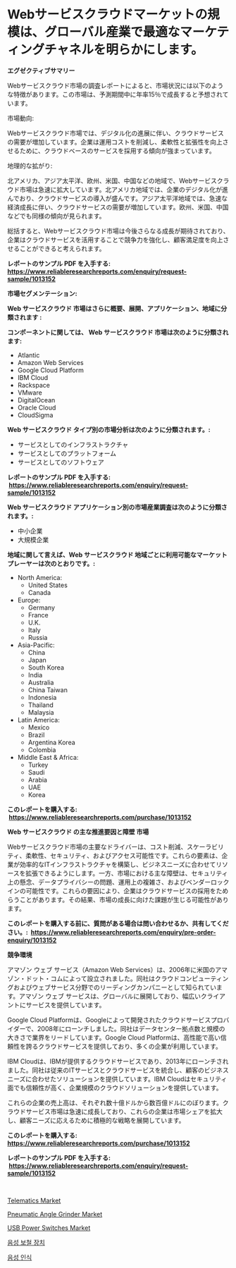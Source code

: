 <p><h1>Webサービスクラウドマーケットの規模は、グローバル産業で最適なマーケティングチャネルを明らかにします。</h1></p><p><strong>エグゼクティブサマリー</strong></p>
<p><p>Webサービスクラウド市場の調査レポートによると、市場状況には以下のような特徴があります。この市場は、予測期間中に年率15％で成長すると予想されています。</p><p>市場動向:</p><p>Webサービスクラウド市場では、デジタル化の進展に伴い、クラウドサービスの需要が増加しています。企業は運用コストを削減し、柔軟性と拡張性を向上させるために、クラウドベースのサービスを採用する傾向が強まっています。</p><p>地理的な拡がり:</p><p>北アメリカ、アジア太平洋、欧州、米国、中国などの地域で、Webサービスクラウド市場は急速に拡大しています。北アメリカ地域では、企業のデジタル化が進んでおり、クラウドサービスの導入が盛んです。アジア太平洋地域では、急速な経済成長に伴い、クラウドサービスの需要が増加しています。欧州、米国、中国などでも同様の傾向が見られます。</p><p>総括すると、Webサービスクラウド市場は今後さらなる成長が期待されており、企業はクラウドサービスを活用することで競争力を強化し、顧客満足度を向上させることができると考えられます。</p></p>
<p><strong>レポートのサンプル PDF を入手する: <a href="https://www.reliableresearchreports.com/enquiry/request-sample/1013152">https://www.reliableresearchreports.com/enquiry/request-sample/1013152</a></strong></p>
<p><strong>市場セグメンテーション:</strong></p>
<p><strong> Web サービスクラウド 市場はさらに概要、展開、アプリケーション、地域に分類されます :</strong></p>
<p><strong>コンポーネントに関しては、 Web サービスクラウド 市場は次のように分類されます: &nbsp;</strong></p>
<p><ul><li>Atlantic</li><li>Amazon Web Services</li><li>Google Cloud Platform</li><li>IBM Cloud</li><li>Rackspace</li><li>VMware</li><li>DigitalOcean</li><li>Oracle Cloud</li><li>CloudSigma</li></ul></p>
<p><strong> Web サービスクラウド タイプ別の市場分析は次のように分類されます。:</strong></p>
<p><ul><li>サービスとしてのインフラストラクチャ</li><li>サービスとしてのプラットフォーム</li><li>サービスとしてのソフトウェア</li></ul></p>
<p><strong>レポートのサンプル PDF を入手する: &nbsp;<a href="https://www.reliableresearchreports.com/enquiry/request-sample/1013152">https://www.reliableresearchreports.com/enquiry/request-sample/1013152</a></strong></p>
<p><strong> Web サービスクラウド アプリケーション別の市場産業調査は次のように分類されます。:</strong></p>
<p><ul><li>中小企業</li><li>大規模企業</li></ul></p>
<p><strong>地域に関して言えば、Web サービスクラウド 地域ごとに利用可能なマーケットプレーヤーは次のとおりです。:</strong></p>
<p><ul>
    <li>
        North America:
        <ul>
            <li>United States</li>
            <li>Canada</li>
        </ul>
    </li>
    <li>
        Europe:
        <ul>
            <li>Germany</li>
            <li>France</li>
            <li>U.K.</li>
            <li>Italy</li>
            <li>Russia</li>
        </ul>
    </li>
    <li>
        Asia-Pacific:
        <ul>
            <li>China</li>
            <li>Japan</li>
            <li>South Korea</li>
            <li>India</li>
            <li>Australia</li>
            <li>China Taiwan</li>
            <li>Indonesia</li>
            <li>Thailand</li>
            <li>Malaysia</li>
        </ul>
    </li>
    <li>
        Latin America:
        <ul>
            <li>Mexico</li>
            <li>Brazil</li>
            <li>Argentina Korea</li>
            <li>Colombia</li>
        </ul>
    </li>
    <li>
        Middle East & Africa:
        <ul>
            <li>Turkey</li>
            <li>Saudi</li>
            <li>Arabia</li>
            <li>UAE</li>
            <li>Korea</li>
        </ul>
    </li>
    </ul></p>
<p><strong>このレポートを購入する: &nbsp;<a href="https://www.reliableresearchreports.com/purchase/1013152">https://www.reliableresearchreports.com/purchase/1013152</a></strong></p>
<p><strong>Web サービスクラウド の主な推進要因と障壁 市場</strong></p>
<p><p>Webサービスクラウド市場の主要なドライバーは、コスト削減、スケーラビリティ、柔軟性、セキュリティ、およびアクセス可能性です。これらの要素は、企業が効率的なITインフラストラクチャを構築し、ビジネスニーズに合わせてリソースを拡張できるようにします。一方、市場における主な障壁は、セキュリティ上の懸念、データプライバシーの問題、運用上の複雑さ、およびベンダーロックインの可能性です。これらの要因により、企業はクラウドサービスの採用をためらうことがあります。その結果、市場の成長に向けた課題が生じる可能性があります。</p></p>
<p><strong>このレポートを購入する前に、質問がある場合は問い合わせるか、共有してください。:&nbsp; <a href="https://www.reliableresearchreports.com/enquiry/pre-order-enquiry/1013152">https://www.reliableresearchreports.com/enquiry/pre-order-enquiry/1013152</a></strong></p>
<p><strong>競争環境</strong></p>
<p><p>アマゾン ウェブ サービス（Amazon Web Services）は、2006年に米国のアマゾン・ドット・コムによって設立されました。同社はクラウドコンピューティングおよびウェブサービス分野でのリーディングカンパニーとして知られています。アマゾン ウェブ サービスは、グローバルに展開しており、幅広いクライアントにサービスを提供しています。</p><p>Google Cloud Platformは、Googleによって開発されたクラウドサービスプロバイダーで、2008年にローンチしました。同社はデータセンター拠点数と規模の大きさで業界をリードしています。Google Cloud Platformは、高性能で高い信頼性を誇るクラウドサービスを提供しており、多くの企業が利用しています。</p><p>IBM Cloudは、IBMが提供するクラウドサービスであり、2013年にローンチされました。同社は従来のITサービスとクラウドサービスを統合し、顧客のビジネスニーズに合わせたソリューションを提供しています。IBM Cloudはセキュリティ面でも信頼性が高く、企業規模のクラウドソリューションを提供しています。</p><p>これらの企業の売上高は、それぞれ数十億ドルから数百億ドルにのぼります。クラウドサービス市場は急速に成長しており、これらの企業は市場シェアを拡大し、顧客ニーズに応えるために積極的な戦略を展開しています。</p></p>
<p><strong>このレポートを購入する: &nbsp; <a href="https://www.reliableresearchreports.com/purchase/1013152">https://www.reliableresearchreports.com/purchase/1013152</a></strong></p>
<p><strong>レポートのサンプル PDF を入手する: &nbsp;<a href="https://www.reliableresearchreports.com/enquiry/request-sample/1013152">https://www.reliableresearchreports.com/enquiry/request-sample/1013152</a></strong><strong></strong></p>
<p>&nbsp;</p>
<p><p><a href="https://issuu.com/reportprime-2/docs/telematics-market-size-2030.pptx">Telematics Market</a></p><p><a href="https://view.publitas.com/reportprime-1/pneumatic-angle-grinder-market-analysis-and-market-size-global-industry-overview-market-segmentation-and-forecast-2024-to-2031/">Pneumatic Angle Grinder Market</a></p><p><a href="https://github.com/bmorecock/Market-Research-Report-List-2/blob/main/usb-power-switches-market.md">USB Power Switches Market</a></p><p><a href="https://github.com/vs10l4sfg5c/Market-Research-Report-List-1/blob/main/212875210780.md">음성 보철 장치</a></p><p><a href="https://github.com/Skyleitney456456/Market-Research-Report-List-1/blob/main/631303110781.md">음성 인식</a></p></p>